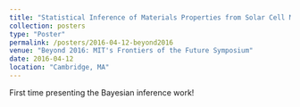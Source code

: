 ```yaml
---
title: "Statistical Inference of Materials Properties from Solar Cell Measurements"
collection: posters
type: "Poster"
permalink: /posters/2016-04-12-beyond2016
venue: "Beyond 2016: MIT's Frontiers of the Future Symposium"
date: 2016-04-12
location: "Cambridge, MA"
---
```


First time presenting the Bayesian inference work!
